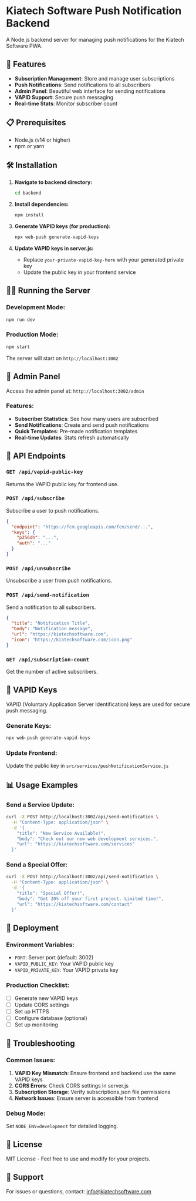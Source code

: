 # Kiatech Software Push Notification Backend

A Node.js backend server for managing push notifications for the Kiatech Software PWA.

## 🚀 Features

- **Subscription Management**: Store and manage user subscriptions
- **Push Notifications**: Send notifications to all subscribers
- **Admin Panel**: Beautiful web interface for sending notifications
- **VAPID Support**: Secure push messaging
- **Real-time Stats**: Monitor subscriber count

## 📋 Prerequisites

- Node.js (v14 or higher)
- npm or yarn

## 🛠️ Installation

1. **Navigate to backend directory:**
   ```bash
   cd backend
   ```

2. **Install dependencies:**
   ```bash
   npm install
   ```

3. **Generate VAPID keys (for production):**
   ```bash
   npx web-push generate-vapid-keys
   ```

4. **Update VAPID keys in server.js:**
   - Replace `your-private-vapid-key-here` with your generated private key
   - Update the public key in your frontend service

## 🏃‍♂️ Running the Server

### Development Mode:
```bash
npm run dev
```

### Production Mode:
```bash
npm start
```

The server will start on `http://localhost:3002`

## 📱 Admin Panel

Access the admin panel at: `http://localhost:3002/admin`

### Features:
- **Subscriber Statistics**: See how many users are subscribed
- **Send Notifications**: Create and send push notifications
- **Quick Templates**: Pre-made notification templates
- **Real-time Updates**: Stats refresh automatically

## 🔧 API Endpoints

### `GET /api/vapid-public-key`
Returns the VAPID public key for frontend use.

### `POST /api/subscribe`
Subscribe a user to push notifications.
```json
{
  "endpoint": "https://fcm.googleapis.com/fcm/send/...",
  "keys": {
    "p256dh": "...",
    "auth": "..."
  }
}
```

### `POST /api/unsubscribe`
Unsubscribe a user from push notifications.

### `POST /api/send-notification`
Send a notification to all subscribers.
```json
{
  "title": "Notification Title",
  "body": "Notification message",
  "url": "https://kiatechsoftware.com",
  "icon": "https://kiatechsoftware.com/icon.png"
}
```

### `GET /api/subscription-count`
Get the number of active subscribers.

## 🔐 VAPID Keys

VAPID (Voluntary Application Server Identification) keys are used for secure push messaging.

### Generate Keys:
```bash
npx web-push generate-vapid-keys
```

### Update Frontend:
Update the public key in `src/services/pushNotificationService.js`

## 📊 Usage Examples

### Send a Service Update:
```bash
curl -X POST http://localhost:3002/api/send-notification \
  -H "Content-Type: application/json" \
  -d '{
    "title": "New Service Available!",
    "body": "Check out our new web development services.",
    "url": "https://kiatechsoftware.com/services"
  }'
```

### Send a Special Offer:
```bash
curl -X POST http://localhost:3002/api/send-notification \
  -H "Content-Type: application/json" \
  -d '{
    "title": "Special Offer!",
    "body": "Get 20% off your first project. Limited time!",
    "url": "https://kiatechsoftware.com/contact"
  }'
```

## 🚀 Deployment

### Environment Variables:
- `PORT`: Server port (default: 3002)
- `VAPID_PUBLIC_KEY`: Your VAPID public key
- `VAPID_PRIVATE_KEY`: Your VAPID private key

### Production Checklist:
- [ ] Generate new VAPID keys
- [ ] Update CORS settings
- [ ] Set up HTTPS
- [ ] Configure database (optional)
- [ ] Set up monitoring

## 🔧 Troubleshooting

### Common Issues:

1. **VAPID Key Mismatch**: Ensure frontend and backend use the same VAPID keys
2. **CORS Errors**: Check CORS settings in server.js
3. **Subscription Storage**: Verify subscriptions.json file permissions
4. **Network Issues**: Ensure server is accessible from frontend

### Debug Mode:
Set `NODE_ENV=development` for detailed logging.

## 📝 License

MIT License - Feel free to use and modify for your projects.

## 🤝 Support

For issues or questions, contact: info@kiatechsoftware.com
